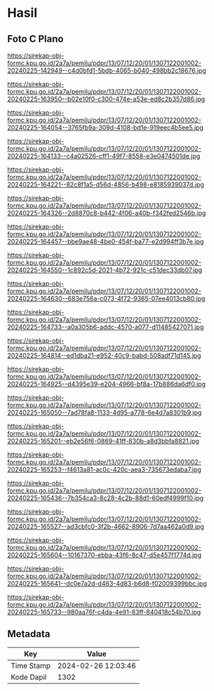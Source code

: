 # Hasil

## Foto C Plano

https://sirekap-obj-formc.kpu.go.id/2a7a/pemilu/pdpr/13/07/12/20/01/1307122001002-20240225-142949--c4d0bfd1-5bdb-4065-b040-498bb2c18676.jpg

https://sirekap-obj-formc.kpu.go.id/2a7a/pemilu/pdpr/13/07/12/20/01/1307122001002-20240225-163950--b02e10f0-c300-474e-a53e-ed8c2b357d86.jpg

https://sirekap-obj-formc.kpu.go.id/2a7a/pemilu/pdpr/13/07/12/20/01/1307122001002-20240225-164054--3765fb9a-309d-4108-bd1e-919eec4b5ee5.jpg

https://sirekap-obj-formc.kpu.go.id/2a7a/pemilu/pdpr/13/07/12/20/01/1307122001002-20240225-164133--c4a02526-cff1-49f7-8558-e3e0474501de.jpg

https://sirekap-obj-formc.kpu.go.id/2a7a/pemilu/pdpr/13/07/12/20/01/1307122001002-20240225-164221--82c8f1a5-d56d-4856-b498-e8185939037d.jpg

https://sirekap-obj-formc.kpu.go.id/2a7a/pemilu/pdpr/13/07/12/20/01/1307122001002-20240225-164326--2d8870c8-b442-4f06-a40b-f342fed2546b.jpg

https://sirekap-obj-formc.kpu.go.id/2a7a/pemilu/pdpr/13/07/12/20/01/1307122001002-20240225-164457--bbe9ae48-4be0-454f-ba77-e2d994ff3b7e.jpg

https://sirekap-obj-formc.kpu.go.id/2a7a/pemilu/pdpr/13/07/12/20/01/1307122001002-20240225-164550--1c892c5d-2021-4b72-921c-c51dec33db07.jpg

https://sirekap-obj-formc.kpu.go.id/2a7a/pemilu/pdpr/13/07/12/20/01/1307122001002-20240225-164630--683e756a-c073-4f72-9365-07ee4013cb80.jpg

https://sirekap-obj-formc.kpu.go.id/2a7a/pemilu/pdpr/13/07/12/20/01/1307122001002-20240225-164733--a0a305b6-addc-4570-a077-d11485427071.jpg

https://sirekap-obj-formc.kpu.go.id/2a7a/pemilu/pdpr/13/07/12/20/01/1307122001002-20240225-164814--ed1dba21-e952-40c9-babd-508adf71d145.jpg

https://sirekap-obj-formc.kpu.go.id/2a7a/pemilu/pdpr/13/07/12/20/01/1307122001002-20240225-164925--d4395e39-e204-4966-bf8a-17b886da6df0.jpg

https://sirekap-obj-formc.kpu.go.id/2a7a/pemilu/pdpr/13/07/12/20/01/1307122001002-20240225-165050--7ad78fa8-1133-4d95-a778-6e4d7a8301b9.jpg

https://sirekap-obj-formc.kpu.go.id/2a7a/pemilu/pdpr/13/07/12/20/01/1307122001002-20240225-165201--eb2e56f6-0869-41ff-830b-a8d3bbfa8821.jpg

https://sirekap-obj-formc.kpu.go.id/2a7a/pemilu/pdpr/13/07/12/20/01/1307122001002-20240225-165253--f4613a81-ac0c-420c-aea3-735673edaba7.jpg

https://sirekap-obj-formc.kpu.go.id/2a7a/pemilu/pdpr/13/07/12/20/01/1307122001002-20240225-165436--7b354ca3-8c28-4c2b-88d1-60edf4999f10.jpg

https://sirekap-obj-formc.kpu.go.id/2a7a/pemilu/pdpr/13/07/12/20/01/1307122001002-20240225-165527--ad3cbfc0-3f2b-4662-8906-7d7aa462a0d9.jpg

https://sirekap-obj-formc.kpu.go.id/2a7a/pemilu/pdpr/13/07/12/20/01/1307122001002-20240225-165604--10167370-ebba-43f6-8c47-d5e457f1774d.jpg

https://sirekap-obj-formc.kpu.go.id/2a7a/pemilu/pdpr/13/07/12/20/01/1307122001002-20240225-165641--dc0e7a2d-d463-4d83-b6d8-f02009399bbc.jpg

https://sirekap-obj-formc.kpu.go.id/2a7a/pemilu/pdpr/13/07/12/20/01/1307122001002-20240225-165733--980aa76f-c4da-4e91-83ff-840418c54b70.jpg


## Metadata

| Key        | Value               |
| ---------- | ------------------- |
| Time Stamp | 2024-02-26 12:03:46 |
| Kode Dapil | 1302                |



